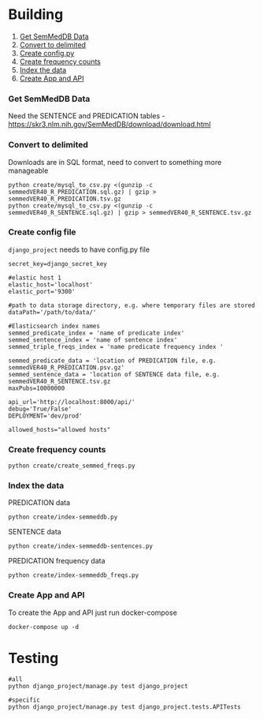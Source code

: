 # Building

1. [Get SemMedDB Data](#get-semmeddb-data)
2. [Convert to delimited](#convert-to-delimited) 
3. [Create config.py](#create-config-file) 
4. [Create frequency counts](#create-frequency-counts)
5. [Index the data](#index-the-data)
6. [Create App and API](#create-app-and-api)


### Get SemMedDB Data

Need the SENTENCE and PREDICATION tables - https://skr3.nlm.nih.gov/SemMedDB/download/download.html

### Convert to delimited 

Downloads are in SQL format, need to convert to something more manageable

```
python create/mysql_to_csv.py <(gunzip -c semmedVER40_R_PREDICATION.sql.gz) | gzip > semmedVER40_R_PREDICATION.tsv.gz
python create/mysql_to_csv.py <(gunzip -c semmedVER40_R_SENTENCE.sql.gz) | gzip > semmedVER40_R_SENTENCE.tsv.gz
```

### Create config file

`django_project` needs to have config.py file 

```
secret_key=django_secret_key

#elastic host 1 
elastic_host='localhost'
elastic_port='9300'

#path to data storage directory, e.g. where temporary files are stored
dataPath='/path/to/data/'

#Elasticsearch index names
semmed_predicate_index = 'name of predicate index'
semmed_sentence_index = 'name of sentence index'
semmed_triple_freqs_index = 'name predicate frequency index '

semmed_predicate_data = 'location of PREDICATION file, e.g. semmedVER40_R_PREDICATION.psv.gz'
semmed_sentence_data = 'location of SENTENCE data file, e.g. semmedVER40_R_SENTENCE.tsv.gz
maxPubs=10000000

api_url='http://localhost:8000/api/'
debug='True/False'
DEPLOYMENT='dev/prod'

allowed_hosts="allowed hosts"
```

### Create frequency counts

`python create/create_semmed_freqs.py`

### Index the data

PREDICATION data

`python create/index-semmeddb.py`

SENTENCE data

`python create/index-semmeddb-sentences.py`

PREDICATION frequency data

`python create/index-semmeddb_freqs.py`

### Create App and API

To create the App and API just run docker-compose

```
docker-compose up -d
```

# Testing

```
#all
python django_project/manage.py test django_project

#specific
python django_project/manage.py test django_project.tests.APITests
```


